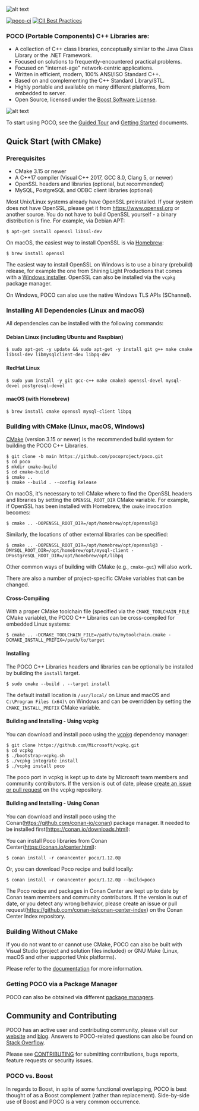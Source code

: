 ![alt text][logo]

[![poco-ci](https://github.com/pocoproject/poco/actions/workflows/ci.yml/badge.svg?branch=master)](https://github.com/pocoproject/poco/actions/workflows/ci.yml)
[![CII Best Practices](https://bestpractices.coreinfrastructure.org/projects/370/badge)](https://bestpractices.coreinfrastructure.org/projects/370)


### POCO (Portable Components) C++ Libraries are:

- A collection of C++ class libraries, conceptually similar to the Java Class Library or the .NET Framework.
- Focused on solutions to frequently-encountered practical problems.
- Focused on "internet-age" network-centric applications.
- Written in efficient, modern, 100% ANSI/ISO Standard C++.
- Based on and complementing the C++ Standard Library/STL.
- Highly portable and available on many different platforms, from embedded to server.
- Open Source, licensed under the [Boost Software License](https://spdx.org/licenses/BSL-1.0).

![alt text][overview]

To start using POCO, see the [Guided Tour](https://pocoproject.org/docs/00100-GuidedTour.html)
and [Getting Started](https://pocoproject.org/docs/00200-GettingStarted.html) documents.


## Quick Start (with CMake)

### Prerequisites

- CMake 3.15 or newer
- A C++17 compiler (Visual C++ 2017, GCC 8.0, Clang 5, or newer)
- OpenSSL headers and libraries (optional, but recommended)
- MySQL, PostgreSQL and ODBC client libraries (optional)

Most Unix/Linux systems already have OpenSSL preinstalled. If your system
does not have OpenSSL, please get it from <https://www.openssl.org> or
another source. You do not have to build OpenSSL yourself - a binary
distribution is fine. For example, via Debian APT:

```
$ apt-get install openssl libssl-dev
```

On macOS, the easiest way to install OpenSSL is via [Homebrew](https://brew.sh):

```
$ brew install openssl
```

The easiest way to install OpenSSL on Windows is to use a binary
(prebuild) release, for example the one from Shining Light
Productions that comes with a
[Windows installer](https://www.slproweb.com/products/Win32OpenSSL.html).
OpenSSL can also be installed via the `vcpkg` package manager.

On Windows, POCO can also use the native Windows TLS APIs (SChannel).

### Installing All Dependencies (Linux and macOS)

All dependencies can be installed with the following commands:

#### Debian Linux (including Ubuntu and Raspbian)

```
$ sudo apt-get -y update && sudo apt-get -y install git g++ make cmake libssl-dev libmysqlclient-dev libpq-dev
```

#### RedHat Linux

```
$ sudo yum install -y git gcc-c++ make cmake3 openssl-devel mysql-devel postgresql-devel 
```

#### macOS (with Homebrew)

```
$ brew install cmake openssl mysql-client libpq
```

### Building with CMake (Linux, macOS, Windows)

[CMake](https://cmake.org) (version 3.15 or newer) is the recommended build system for
building the POCO C++ Libraries.

```
$ git clone -b main https://github.com/pocoproject/poco.git
$ cd poco
$ mkdir cmake-build
$ cd cmake-build
$ cmake ..
$ cmake --build . --config Release
```

On macOS, it's necessary to tell CMake where to find the OpenSSL headers
and libraries by setting the `OPENSSL_ROOT_DIR` CMake variable.
For example, if OpenSSL has been installed with Homebrew,
the `cmake` invocation becomes:

```
$ cmake .. -DOPENSSL_ROOT_DIR=/opt/homebrew/opt/openssl@3
```

Similarly, the locations of other external libraries can be specified:

```
$ cmake .. -DOPENSSL_ROOT_DIR=/opt/homebrew/opt/openssl@3 -DMYSQL_ROOT_DIR=/opt/homebrew/opt/mysql-client -DPostgreSQL_ROOT_DIR=/opt/homebrew/opt/libpq
```

Other common ways of building with CMake (e.g., `cmake-gui`) will also work.

There are also a number of project-specific CMake variables that can be changed.


#### Cross-Compiling

With a proper CMake toolchain file (specified via the `CMAKE_TOOLCHAIN_FILE` CMake variable),
the POCO C++ Libraries can be cross-compiled for embedded Linux systems:

```
$ cmake .. -DCMAKE_TOOLCHAIN_FILE=/path/to/mytoolchain.cmake -DCMAKE_INSTALL_PREFIX=/path/to/target
```


#### Installing

The POCO C++ Libraries headers and libraries can be optionally be installed by building the `install` target.

```
$ sudo cmake --build . --target install
```

The default install location is `/usr/local/` on Linux and macOS and
`C:\Program Files (x64)\` on Windows and can be overridden by setting
the `CMAKE_INSTALL_PREFIX` CMake variable.


#### Building and Installing - Using vcpkg

You can download and install poco using the [vcpkg](https://github.com/Microsoft/vcpkg) dependency manager:

```
$ git clone https://github.com/Microsoft/vcpkg.git
$ cd vcpkg
$ ./bootstrap-vcpkg.sh
$ ./vcpkg integrate install
$ ./vcpkg install poco
```
The poco port in vcpkg is kept up to date by Microsoft team members and community contributors.
If the version is out of date, please [create an issue or pull request](https://github.com/Microsoft/vcpkg)
on the vcpkg repository.


#### Building and Installing - Using Conan

You can download and install poco using the Conan(https://github.com/conan-io/conan)
package manager. It needed to be installed first(https://conan.io/downloads.html):

You can install Poco libraries from Conan Center(https://conan.io/center.html):

    $ conan install -r conancenter poco/1.12.0@

Or, you can download Poco recipe and build locally:

    $ conan install -r conancenter poco/1.12.0@ --build=poco

The Poco recipe and packages in Conan Center are kept up to date by Conan team members and community contributors.
If the version is out of date, or you detect any wrong behavior, please create an issue or pull request(https://github.com/conan-io/conan-center-index)
on the Conan Center Index repository.


### Building Without CMake

If you do not want to or cannot use CMake, POCO can also be built with Visual Studio
(project and solution files included) or GNU Make (Linux, macOS and other supported Unix platforms).

Please refer to the [documentation](https://pocoproject.org/docs) for more information.


### Getting POCO via a Package Manager

POCO can also be obtained via different [package managers](https://pocoproject.org/download.html).


## Community and Contributing

POCO has an active user and contributing community, please visit our [website](https://pocoproject.org) and [blog](https://pocoproject.org/blog).
Answers to POCO-related questions can also be found on [Stack Overflow](https://stackoverflow.com/questions/tagged/poco-libraries).

Please see [CONTRIBUTING](CONTRIBUTING.md) for submitting contributions, bugs reports, feature requests or security issues.

### POCO vs. Boost

In regards to Boost, in spite of some functional overlapping,
POCO is best thought of as a Boost complement (rather than replacement).
Side-by-side use of Boost and POCO is a very common occurrence.

[overview]: doc/images/overview.png "Poco Overview"
[logo]: doc/images/logo.png "Poco Logo"
